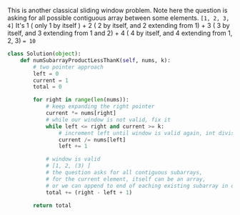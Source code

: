This is another classical sliding window problem.
Note here the question is asking for all possible contiguous array between some elements.
`[1, 2, 3, 4]`
It's 1 ( only 1 by itself ) +
2 ( 2 by itself, and 2 extending from 1) + 
3 ( 3 by itself, and 3 extending from 1 and 2) +
4 ( 4 by itself, and 4 extending from 1, 2, 3)
`= 10`

```python
class Solution(object):
    def numSubarrayProductLessThanK(self, nums, k):
        # two pointer approach
        left = 0
        current = 1
        total = 0

        for right in range(len(nums)):
            # keep expanding the right pointer
            current *= nums[right]
            # while our window is not valid, fix it
            while left <= right and current >= k:
                # increment left until window is valid again, int division
                current /= nums[left]
                left += 1

            # window is valid
            # [1, 2, (3) ]
            # the question asks for all contiguous subarrays,
            # for the current element, itself can be an array,
            # or we can append to end of eaching existing subarray in our window
            total += (right - left + 1)

        return total    
```